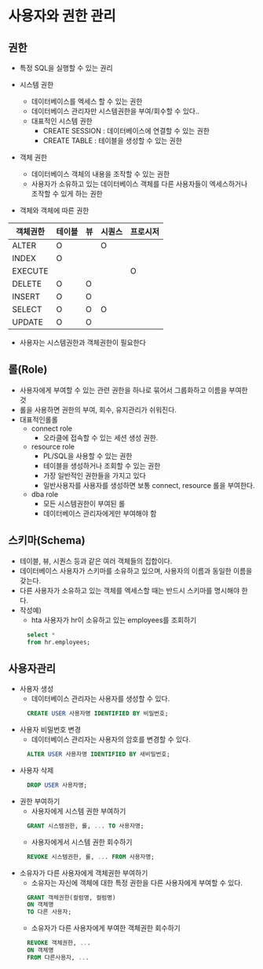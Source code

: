 # 사용자와 권한 관리
## 권한
- 특정 SQL을 실행할 수 있는 권리
- 시스템 권한
  + 데이터베이스를 엑세스 할 수 있는 권한
  + 데이터베이스 관리자만 시스템권한을 부여/회수할 수 있다..
  + 대표적인 시스템 권한
    * CREATE SESSION : 데이터베이스에 연결할 수 있는 권한
    * CREATE TABLE   : 테이블을 생성할 수 있는 권한
- 객체 권한
  + 데이터베이스 객체의 내용을 조작할 수 있는 권한
  + 사용자가 소유하고 있는 데이터베이스 객체를 다른 사용자들이 엑세스하거나 조작할 수 있게 하는 권한

- 객체와 객체에 따른 권한

|객체권한 | 테이블 | 뷰 | 시퀀스 | 프로시저
| --- | --- | --- | --- | --- |
| ALTER| O | | O | |
| INDEX | O | | | |
| EXECUTE | | | | O |
| DELETE | O | O | | |
| INSERT | O | O | | |
| SELECT | O | O | O | |
| UPDATE | O | O | | |
- 사용자는 시스템권한과 객체권한이 필요한다

## 롤(Role)
- 사용자에게 부여할 수 있는 관련 권한을 하나로 묶어서 그룹화하고 이름을 부여한 것
- 롤을 사용하면 권한의 부여, 회수, 유지관리가 쉬워진다.
- 대표적인롤롤
  + connect role
    * 오라클에 접속할 수 있는 세션 생성 권한.
  + resource role
    * PL/SQL을 사용할 수 있는 권한
    * 테이블을 생성하거나 조회할 수 있는 권한
    * 가장 일반적인 권한들을 가지고 있다
    * 일반사용자를 사용자를 생성하면 보통 connect, resource 롤을 부여한다.
  + dba role
    * 모든 시스템권한이 부여된 롤
    * 데이터베이스 관리자에게만 부여해야 함

## 스키마(Schema)
- 테이블, 뷰, 시퀀스 등과 같은 여러 객체들의 집합이다.
- 데이터베이스 사용자가 스키마를 소유하고 있으며, 사용자의 이름과 동일한 이름을 갖는다.
- 다른 사용자가 소유하고 있는 객체를 엑세스할 때는 반드시 스키마를 명시해야 한다.
- 작성예)
  + hta 사용자가 hr이 소유하고 있는 employees를 조회하기
  ```sql
    select *
    from hr.employees;
	```

## 사용자관리
- 사용자 생성
  + 데이터베이스 관리자는 사용자를 생성할 수 있다.
  ```sql
    CREATE USER 사용자명 IDENTIFIED BY 비밀번호;
  ```
- 사용자 비밀번호 변경
  + 데이터베이스 관리자는 사용자의 암호를 변경할 수 있다.
  ```sql
    ALTER USER 사용자명 IDENTIFIED BY 새비밀번호;
  ```
- 사용자 삭제
  ```sql
    DROP USER 사용자명;
  ```
- 권한 부여하기
  + 사용자에게 시스템 권한 부여하기
  ```sql
    GRANT 시스템권한, 롤, ... TO 사용자명;
  ```
  + 사용자에게서 시스템 권한 회수하기
  ```sql
    REVOKE 시스템권한, 롤, ... FROM 사용자명;
  ```
- 소유자가 다른 사용자에게 객체권한 부여하기
  + 소유자는 자신에 객체에 대한 특정 권한을 다른 사용자에게 부여할 수 있다.
  ```sql
    GRANT 객체권한(컬럼명, 컬럼명) 
    ON 객체명
    TO 다른 사용자;
  ```
  + 소유자가 다른 사용자에게 부여한 객체권한 회수하기
  ```sql
    REVOKE 객체권한, ...
    ON 객체명
    FROM 다른사용자, ...
  ```
